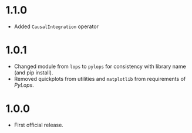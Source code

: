 # 1.1.0
* Added ``CausalIntegration`` operator

# 1.0.1
* Changed module from ``lops`` to ``pylops`` for consistency with library name (and pip install).
* Removed quickplots from utilities and ``matplotlib`` from requirements of *PyLops*.

# 1.0.0
* First official release.

